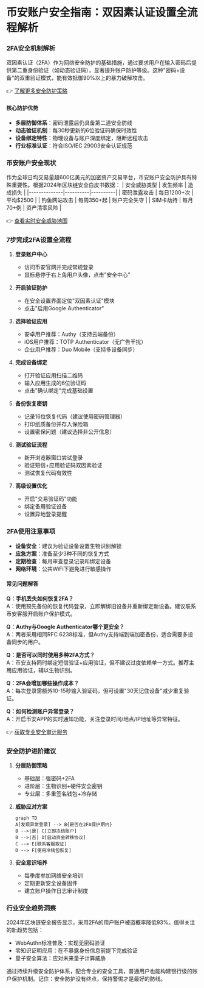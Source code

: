 # 币安账户安全指南：双因素认证设置全流程解析

### 2FA安全机制解析
双因素认证（2FA）作为网络安全防护的基础措施，通过要求用户在输入密码后提供第二重身份验证（如动态验证码），显著提升账户防护等级。这种"密码+设备"的双重验证模式，能有效抵御90%以上的暴力破解攻击。

👉 [了解更多安全防护策略](https://bit.ly/okx_welcome)

#### 核心防护优势
- **多层防御体系**：密码泄露后仍具备第二道安全防线
- **动态验证机制**：每30秒更新的6位验证码确保时效性
- **设备绑定特性**：物理设备与账户深度绑定，阻断远程攻击
- **行业标准认证**：符合ISO/IEC 29003安全认证规范

### 币安账户安全现状
作为全球日均交易量超600亿美元的加密资产交易平台，币安账户安全防护具有特殊重要性。根据2024年区块链安全白皮书数据：
| 安全威胁类型 | 发生频率 | 造成损失 |
|--------------|----------|----------|
| 密码泄露攻击 | 每日1200+次 | 平均$2500 |
| 钓鱼网站攻击 | 每周350+起 | 账户完全失守 |
| SIM卡劫持 | 每月70+例 | 资产清零风险 |

👉 [查看实时安全威胁地图](https://bit.ly/okx_welcome)

### 7步完成2FA设置全流程
1. **登录账户中心**
   - 访问币安官网并完成常规登录
   - 鼠标悬停于右上角用户头像，点击"安全中心"

2. **开启验证防护**
   - 在安全设置界面定位"双因素认证"模块
   - 点击"启用Google Authenticator"

3. **选择验证应用**
   - 安卓用户推荐：Authy（支持云端备份）
   - iOS用户推荐：TOTP Authenticator（无广告干扰）
   - 企业用户推荐：Duo Mobile（支持多设备同步）

4. **完成设备绑定**
   - 打开验证应用扫描二维码
   - 输入应用生成的6位验证码
   - 点击"确认绑定"完成基础设置

5. **备份恢复密钥**
   - 记录16位恢复代码（建议使用密码管理器）
   - 打印纸质备份并存入保险箱
   - 设置密保问题（建议选择非公开信息）

6. **测试验证流程**
   - 新开浏览器窗口尝试登录
   - 验证短信+应用验证码双因素验证
   - 测试恢复代码有效性

7. **高级设置优化**
   - 开启"交易验证码"功能
   - 绑定备用验证设备
   - 设置异地登录提醒

### 2FA使用注意事项
- **设备安全**：建议为验证设备设置生物识别解锁
- **应急方案**：准备至少3种不同的恢复方式
- **定期检查**：每月审查登录记录和绑定设备
- **网络环境**：公共WiFi下避免进行敏感操作

#### 常见问题解答
**Q：手机丢失如何恢复2FA？**  
A：使用预先备份的恢复代码登录，立即解绑旧设备并重新绑定新设备。建议联系币安客服开启账户保护模式。

**Q：Authy与Google Authenticator哪个更安全？**  
A：两者采用相同RFC 6238标准，但Authy支持端到端加密备份，适合需要多设备同步的用户。

**Q：是否可以同时使用多种2FA方式？**  
A：币安支持同时绑定短信验证+应用验证，但不建议过度依赖单一方式。推荐主用应用验证，辅以生物识别。

**Q：2FA会增加哪些操作成本？**  
A：每次登录需额外10-15秒输入验证码，但可设置"30天记住设备"减少重复验证。

**Q：如何检测账户异常登录？**  
A：开启币安APP的实时通知功能，关注登录时间/地点/IP地址等异常特征。

👉 [获取专业安全审计服务](https://bit.ly/okx_welcome)

### 安全防护进阶建议
1. **分层防御策略**
   - 基础层：强密码+2FA
   - 进阶层：生物识别+硬件安全密钥
   - 专业层：多重签名钱包+冷存储

2. **威胁应对方案**
   ```mermaid
   graph TD
   A[发现异常登录] --> B{是否在2FA保护期内}
   B -->|是| C[立即冻结账户]
   B -->|否| D[启动资金转移协议]
   C --> E[联系客服取证]
   D --> F[使用冷钱包恢复]
   ```

3. **安全意识培养**
   - 每季度参加网络安全培训
   - 定期更新安全设备固件
   - 建立账户操作日志审计制度

### 行业安全趋势洞察
2024年区块链安全报告显示，采用2FA的用户账户被盗概率降低93%。值得关注的新趋势包括：
- WebAuthn标准普及：实现无密码验证
- 零知识证明应用：在不暴露身份信息前提下完成验证
- 量子安全算法：应对未来量子计算威胁

通过持续升级安全防护体系，配合专业的安全工具，普通用户也能构建银行级的账户保护机制。记住：安全防护没有终点，保持警惕才是最好的防线。